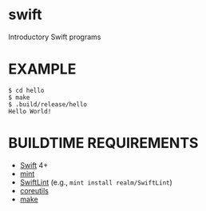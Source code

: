 # swift

Introductory Swift programs

# EXAMPLE

```
$ cd hello
$ make
$ .build/release/hello
Hello World!
```

# BUILDTIME REQUIREMENTS

* [Swift](https://swift.org/) 4+
* [mint](https://github.com/yonaskolb/mint)
* [SwiftLint](https://github.com/realm/SwiftLint) (e.g., `mint install realm/SwiftLint`)
* [coreutils](https://www.gnu.org/software/coreutils/coreutils.html)
* [make](https://www.gnu.org/software/make/)
